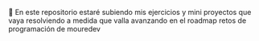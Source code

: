 📌 En este repositorio estaré subiendo mis ejercicios y mini proyectos que vaya resolviendo a medida que valla avanzando en el roadmap retos de programación de mouredev
